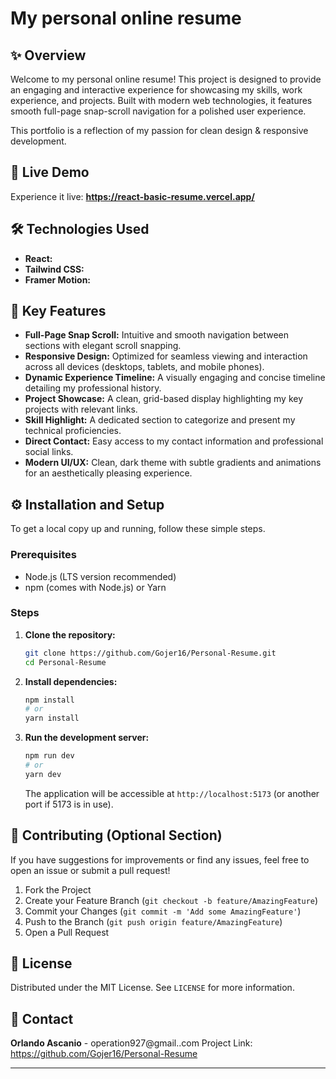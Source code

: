 # My personal online resume

## ✨ Overview

Welcome to my personal online resume! This project is designed to provide an engaging and interactive experience for showcasing my skills, work experience, and projects. Built with modern web technologies, it features smooth full-page snap-scroll navigation for a polished user experience.

This portfolio is a reflection of my passion for clean design & responsive development.

## 🚀 Live Demo

Experience it live: **https://react-basic-resume.vercel.app/**

## 🛠️ Technologies Used

* **React:**
* **Tailwind CSS:**
* **Framer Motion:**

## 🌟 Key Features

* **Full-Page Snap Scroll:** Intuitive and smooth navigation between sections with elegant scroll snapping.
* **Responsive Design:** Optimized for seamless viewing and interaction across all devices (desktops, tablets, and mobile phones).
* **Dynamic Experience Timeline:** A visually engaging and concise timeline detailing my professional history.
* **Project Showcase:** A clean, grid-based display highlighting my key projects with relevant links.
* **Skill Highlight:** A dedicated section to categorize and present my technical proficiencies.
* **Direct Contact:** Easy access to my contact information and professional social links.
* **Modern UI/UX:** Clean, dark theme with subtle gradients and animations for an aesthetically pleasing experience.

## ⚙️ Installation and Setup

To get a local copy up and running, follow these simple steps.

### Prerequisites

* Node.js (LTS version recommended)
* npm (comes with Node.js) or Yarn

### Steps

1.  **Clone the repository:**
    ```bash
    git clone https://github.com/Gojer16/Personal-Resume.git
    cd Personal-Resume
    ```
2.  **Install dependencies:**
    ```bash
    npm install
    # or
    yarn install
    ```
3.  **Run the development server:**
    ```bash
    npm run dev
    # or
    yarn dev
    ```
    The application will be accessible at `http://localhost:5173` (or another port if 5173 is in use).

## 🤝 Contributing (Optional Section)

If you have suggestions for improvements or find any issues, feel free to open an issue or submit a pull request!

1.  Fork the Project
2.  Create your Feature Branch (`git checkout -b feature/AmazingFeature`)
3.  Commit your Changes (`git commit -m 'Add some AmazingFeature'`)
4.  Push to the Branch (`git push origin feature/AmazingFeature`)
5.  Open a Pull Request

## 📄 License

Distributed under the MIT License. See `LICENSE` for more information.

## 📧 Contact

**Orlando Ascanio** - operation927@gmail..com
Project Link: https://github.com/Gojer16/Personal-Resume

---

